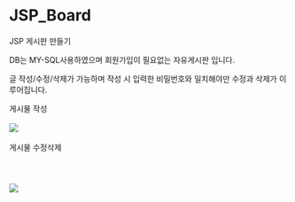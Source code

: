 # JSP_Board
JSP 게시판 만들기

DB는 MY-SQL사용하였으며
회원가입이 필요없는 자유게시판 입니다.

글 작성/수정/삭제가 가능하며
작성 시 입력한 비밀번호와 일치해야만 수정과 삭제가 이루어집니다.

게시물 작성
<br><br>
<img src="https://user-images.githubusercontent.com/97521070/163523615-48f7db21-e19e-4326-a7e4-13ab4fbb9805.gif">
<br><br>
게시물 수정삭제
<br><br>
# <img src="https://user-images.githubusercontent.com/97521070/163523693-5e600094-6261-4ebc-a368-4a4f7ee9c512.gif">
